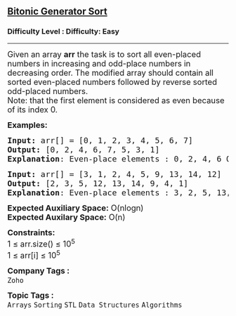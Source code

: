 <h2><a href="https://www.geeksforgeeks.org/problems/bitonic-generator-sort3343/1?page=1&company=Zoho&status=unsolved&sortBy=submissions">Bitonic Generator Sort</a></h2><h3>Difficulty Level : Difficulty: Easy</h3><hr><div class="problems_problem_content__Xm_eO"><p><span style="font-size: 18px;">Given an array <strong>arr</strong>&nbsp;the task is to sort all even-placed numbers in increasing and odd-place numbers in decreasing order. The modified array should contain all sorted even-placed numbers followed by reverse sorted odd-placed numbers.<br>Note: that the first element is considered as even because of its index 0.</span></p>
<p><span style="font-size: 18px;"><strong>Examples:</strong></span></p>
<pre><span style="font-size: 18px;"><strong>Input: </strong>arr[] = [0, 1, 2, 3, 4, 5, 6, 7]
<strong>Output:</strong> [0, 2, 4, 6, 7, 5, 3, 1]
<strong>Explanation</strong>: Even-place elements : 0, 2, 4, 6 Odd-place elements : 1, 3, 5, 7 Even-place elements in increasing order : 0, 2, 4, 6 Odd-Place elements in decreasing order : 7, 5, 3, 1</span></pre>
<pre><span style="font-size: 18px;"><strong>Input: </strong>arr[] = [3, 1, 2, 4, 5, 9, 13, 14, 12]
<strong>Output:</strong> [2, 3, 5, 12, 13, 14, 9, 4, 1]
<strong>Explanation</strong>: Even-place elements : 3, 2, 5, 13, 12 Odd-place elements : 1, 4, 9, 14 Even-place elements in increasing order : 2, 3, 5, 12, 13 Odd-Place elements in decreasing order : 14, 9, 4, 1</span></pre>
<p><span style="font-size: 18px;"><strong>Expected Auxiliary Space:</strong> O(nlogn)<br><strong>Expected Auxilary Space:</strong> O(n)</span></p>
<p><span style="font-size: 18px;"><strong>Constraints:</strong><br>1 ≤ arr.size() ≤ 10<sup>5<br></sup>1 ≤ arr[i] ≤ 10<sup>5</sup><sup><br></sup></span></p></div><p><span style=font-size:18px><strong>Company Tags : </strong><br><code>Zoho</code>&nbsp;<br><p><span style=font-size:18px><strong>Topic Tags : </strong><br><code>Arrays</code>&nbsp;<code>Sorting</code>&nbsp;<code>STL</code>&nbsp;<code>Data Structures</code>&nbsp;<code>Algorithms</code>&nbsp;